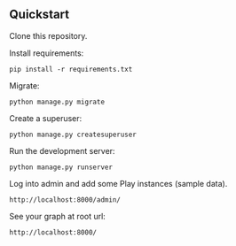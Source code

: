 ## Quickstart

Clone this repository.

Install requirements:

    pip install -r requirements.txt


Migrate:

    python manage.py migrate


Create a superuser:

    python manage.py createsuperuser

Run the development server:

    python manage.py runserver


Log into admin and add some Play instances (sample data).

    http://localhost:8000/admin/

See your graph at root url:

    http://localhost:8000/
